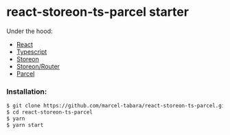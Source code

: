 # react-storeon-ts-parcel starter

Under the hood:

- [React](https://preactjs.com/)
- [Typescript](https://www.typescriptlang.org/)
- [Storeon](https://github.com/storeon/storeon)
- [Storeon/Router](https://github.com/storeon/router)
- [Parcel](https://github.com/parcel-bundler/parcel)

### Installation:

```sh
$ git clone https://github.com/marcel-tabara/react-storeon-ts-parcel.git
$ cd react-storeon-ts-parcel
$ yarn
$ yarn start
```
